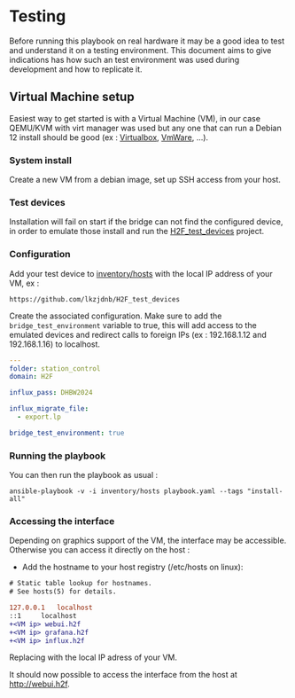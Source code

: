 # Testing
Before running this playbook on real hardware it may be a good idea to test and understand it on a testing environment. This document aims to give indications has how such an test environment was used during development and how to replicate it.

## Virtual Machine setup
Easiest way to get started is with a Virtual Machine (VM), in our case QEMU/KVM with virt manager was used but any one that can run a Debian 12 install should be good (ex : [Virtualbox](https://www.virtualbox.org/), [VmWare](https://support.broadcom.com/group/ecx/productdownloads?subfamily=VMware+Workstation+Pro), ...).

### System install
Create a new VM from a debian image, set up SSH access from your host.

### Test devices
Installation will fail on start if the bridge can not find the configured device, in order to emulate those install and run the [H2F_test_devices](https://github.com/lkzjdnb/H2F_test_devices) project.

### Configuration
Add your test device to [inventory/hosts](/inventory/hosts) with the local IP address of your VM, ex : 

`https://github.com/lkzjdnb/H2F_test_devices`

Create the associated configuration. Make sure to add the `bridge_test_environment` variable to true, this will add access to the emulated devices and redirect calls to foreign IPs (ex : 192.168.1.12 and 192.168.1.16) to localhost.

```yaml
---
folder: station_control
domain: H2F

influx_pass: DHBW2024

influx_migrate_file:
  - export.lp

bridge_test_environment: true
```

### Running the playbook
You can then run the playbook as usual : 

`ansible-playbook -v -i inventory/hosts playbook.yaml --tags "install-all"`

### Accessing the interface
Depending on graphics support of the VM, the interface may be accessible.
Otherwise you can access it directly on the host : 
- Add the hostname to your host registry (/etc/hosts on linux):
```diff
# Static table lookup for hostnames.
# See hosts(5) for details.

127.0.0.1	localhost
::1		localhost
+<VM ip> webui.h2f
+<VM ip> grafana.h2f
+<VM ip> influx.h2f
```
Replacing <VM ip> with the local IP adress of your VM.

It should now possible to access the interface from the host at http://webui.h2f.